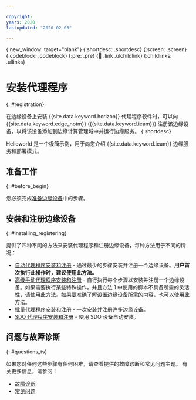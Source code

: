 ```yaml
---

copyright:
years: 2020
lastupdated: "2020-02-03"

---
```


{:new_window: target="blank"}
{:shortdesc: .shortdesc}
{:screen: .screen}
{:codeblock: .codeblock}
{:pre: .pre}
{:child: .link .ulchildlink}
{:childlinks: .ullinks}

# 安装代理程序
{: #registration}

在边缘设备上安装 {{site.data.keyword.horizon}} 代理程序软件时，可以向 {{site.data.keyword.edge_notm}} ({{site.data.keyword.ieam}}) 注册该边缘设备，以将该设备添加到边缘计算管理域中并运行边缘服务。
{:shortdesc}

Helloworld 是一个极简示例，用于向您介绍 {{site.data.keyword.ieam}} 边缘服务和部署模式。

## 准备工作
{: #before_begin}

您必须完成[准备边缘设备](adding_devices.md)中的步骤。

## 安装和注册边缘设备
{: #installing_registering}

提供了四种不同的方法来安装代理程序和注册边缘设备，每种方法用于不同的情况：

* [自动代理程序安装和注册](automated_install.md) - 通过最少的步骤安装并注册一个边缘设备。**用户首次执行此操作时，建议使用此方法。**
* [高级手动代理程序安装和注册](advanced_man_install.md) - 自行执行每个步骤以安装并注册一个边缘设备。如果需要执行某些特殊操作，并且方法 1 中使用的脚本不具备所需的灵活性，请使用此方法。如果要准确了解设置边缘设备所需的内容，也可以使用此方法。
* [批量代理程序安装和注册](many_install.md#batch-install) - 一次安装并注册许多边缘设备。
* [SDO 代理程序安装和注册](sdo.md) - 使用 SDO 设备自动安装。

## 问题与故障诊断
{: #questions_ts}

如果您对任何这些步骤有任何困难，请查看提供的故障诊断和常见问题主题。 有关更多信息，请参阅：
  * [故障诊断](../troubleshoot/troubleshooting.md)
  * [常见问题](../getting_started/faq.md)
